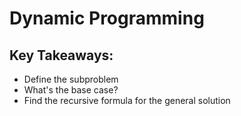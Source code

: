 # Dynamic Programming

## Key Takeaways:
- Define the subproblem
- What's the base case?
- Find the recursive formula for the general solution